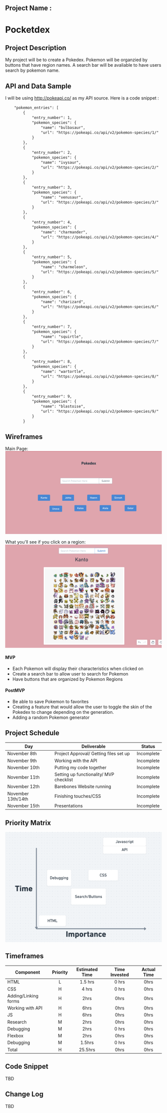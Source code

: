 

## Project Name : 
<h1>Pocketdex</h1>

## Project Description
My project will be to create a Pokedex. Pokemon will be organzied by buttons that have region names. A search bar will be avaliable to have users search by pokemon name. 

## API and Data Sample
I will be using http://pokeapi.co/ as my API source. Here is a code snippet :


```{
    "pokemon_entries": [
        {
            "entry_number": 1,
            "pokemon_species": {
                "name": "bulbasaur",
                "url": "https://pokeapi.co/api/v2/pokemon-species/1/"
            }
        },
        {
            "entry_number": 2,
            "pokemon_species": {
                "name": "ivysaur",
                "url": "https://pokeapi.co/api/v2/pokemon-species/2/"
            }
        },
        {
            "entry_number": 3,
            "pokemon_species": {
                "name": "venusaur",
                "url": "https://pokeapi.co/api/v2/pokemon-species/3/"
            }
        },
        {
            "entry_number": 4,
            "pokemon_species": {
                "name": "charmander",
                "url": "https://pokeapi.co/api/v2/pokemon-species/4/"
            }
        },
        {
            "entry_number": 5,
            "pokemon_species": {
                "name": "charmeleon",
                "url": "https://pokeapi.co/api/v2/pokemon-species/5/"
            }
        },
        {
            "entry_number": 6,
            "pokemon_species": {
                "name": "charizard",
                "url": "https://pokeapi.co/api/v2/pokemon-species/6/"
            }
        },
        {
            "entry_number": 7,
            "pokemon_species": {
                "name": "squirtle",
                "url": "https://pokeapi.co/api/v2/pokemon-species/7/"
            }
        },
        {
            "entry_number": 8,
            "pokemon_species": {
                "name": "wartortle",
                "url": "https://pokeapi.co/api/v2/pokemon-species/8/"
            }
        },
        {
            "entry_number": 9,
            "pokemon_species": {
                "name": "blastoise",
                "url": "https://pokeapi.co/api/v2/pokemon-species/9/"
            }
        }
```

## Wireframes
Main Page: 
<img src = "assets/Screen Shot 2021-11-07 at 8.00.47 PM.png">

What you'll see if you click on a region:
<img src = "assets/Screen Shot 2021-11-07 at 7.16.47 PM.png">


#### MVP 

- Each Pokemon will display their characteristics when clicked on
- Create a search bar to allow user to search for Pokemon
- Have buttons that are organized by Pokemon Regions

#### PostMVP  

- Be able to save Pokemon to favorites
- Creating a feature that would allow the user to toggle the skin of the Pokedex to change depending on the generation. 
- Adding a random Pokemon generator

## Project Schedule

|  Day | Deliverable | Status
|---|---| ---|
|November 8th| Project Approval/ Getting files set up  | Incomplete
|November 9th|  Working with the API| Incomplete
|November 10th|  Putting my code together| Incomplete
|November 11th|  Setting up functionality/ MVP checklist| Incomplete
|November 12th| Barebones Website running  | Incomplete
|November 13th/14th| Finishing touches/CSS | Incomplete
|November 15th| Presentations | Incomplete

## Priority Matrix

<img src = "assets/Screen Shot 2021-11-07 at 8.32.22 PM.png">

## Timeframes

| Component | Priority | Estimated Time | Time Invested | Actual Time |
| --- | :---: |  :---: | :---: | :---: |
| HTML| L | 1.5 hrs| 0 hrs| 0hrs|
| CSS | H | 4 hrs| 0 hrs| 0hrs|
| Adding/Linking forms | H | 2hrs| 0hrs | 0hrs|
| Working with API | H | 6hrs| 0hrs| 0hrs|
| JS | H | 6hrs| 0hrs| 0hrs|
|Research| M | 2hrs| 0hrs| 0hrs|
| Debugging | M | 2hrs| 0 hrs | 0hrs|
| Flexbox| M | 2hrs | 0hrs | 0hrs|
| Debugging | M | 1.5hrs| 0 hrs | 0hrs|
| Total | H | 25.5hrs| 0hrs | 0hrs |

## Code Snippet

TBD

## Change Log
TBD